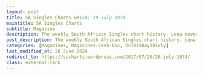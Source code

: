 ```yaml
---
layout: post
title: SA Singles Charts &#124; 19 July 1974
maintitle: SA Singles Charts
subtitle: Magazine
description: The weekly South African Singles chart history. Lena moves up the charts from number 10 to number 6 with Ma! (He’s Making Eyes at Me)
post_description: The weekly South African Singles chart history. Lena moves up the charts from number 10 to number 6 with Ma! (He’s Making Eyes at Me)
categories: [Magazines, Magazines-cash-box, OnThisDay19July]
last_modified_at: 28 June 2024
redirect_to: https://sacharts.wordpress.com/2017/07/26/26-july-1974/
class: external-link
---
```


